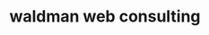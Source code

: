 --- 
layout: index.ejs
title: waldman web consulting
subTitle: web, mobil & interactive
firstBox: <h2>Unleash your potential</h2>
            <p><strong>Eric Waldman</strong> designs, builds and implements the digital strategies of businesses and not-for-profits in the Montréal and Ottawa regions.</p>
            <p>We combine proven technology with tasteful design to deliver spectacular results.</p>
---